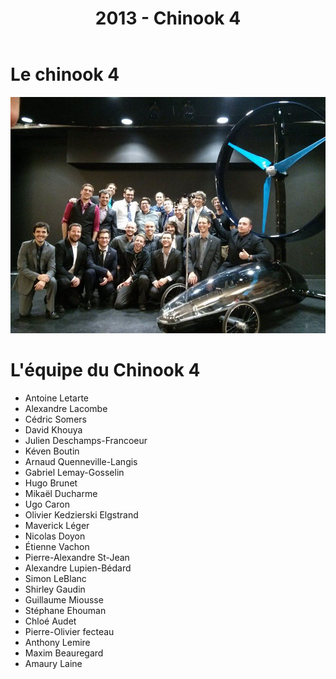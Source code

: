 ﻿---
layout: projet
title: 2013 - Chinook 4
---

Le chinook 4
============

![chinook3](pictures/chinook4.jpg)

L'équipe du Chinook 4
=====================

- Antoine Letarte
- Alexandre Lacombe
- Cédric Somers
- David Khouya
- Julien Deschamps-Francoeur
- Kéven Boutin
- Arnaud Quenneville-Langis
- Gabriel Lemay-Gosselin
- Hugo Brunet
- Mikaël Ducharme
- Ugo Caron
- Olivier Kedzierski Elgstrand
- Maverick Léger
- Nicolas Doyon
- Étienne Vachon
- Pierre-Alexandre St-Jean
- Alexandre Lupien-Bédard
- Simon LeBlanc
- Shirley Gaudin
- Guillaume Miousse
- Stéphane Ehouman
- Chloé Audet
- Pierre-Olivier fecteau
- Anthony Lemire
- Maxim Beauregard
- Amaury Laine
